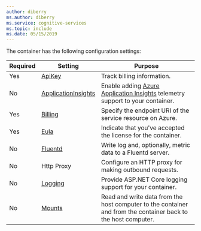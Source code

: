 ```yaml
---
author: diberry
ms.author: diberry
ms.service: cognitive-services
ms.topic: include
ms.date: 05/15/2019
---
```


The container has the following configuration settings:

|Required|Setting|Purpose|
|--|--|--|
|Yes|[ApiKey](#apikey-configuration-setting)|Track billing information.|
|No|[ApplicationInsights](#applicationinsights-setting)|Enable adding [Azure Application Insights](https://docs.microsoft.com/azure/application-insights) telemetry support to your container.|
|Yes|[Billing](#billing-configuration-setting)|Specify the endpoint URI of the service resource on Azure.|
|Yes|[Eula](#eula-setting)| Indicate that you've accepted the license for the container.|
|No|[Fluentd](#fluentd-settings)|Write log and, optionally, metric data to a Fluentd server.|
|No|Http Proxy|Configure an HTTP proxy for making outbound requests.|
|No|[Logging](#logging-settings)|Provide ASP.NET Core logging support for your container. |
|No|[Mounts](#mount-settings)|Read and write data from the host computer to the container and from the container back to the host computer.|
